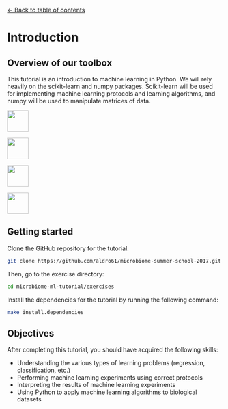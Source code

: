 <a href="../../#table-of-contents">&larr; Back to table of contents</a>

# Introduction

## Overview of our toolbox

This tutorial is an introduction to machine learning in Python. We will rely heavily on the scikit-learn and numpy packages. Scikit-learn will be used for implementing machine learning protocols and learning algorithms, and numpy will be used to manipulate matrices of data.

<a href="https://www.python.org/"><img src="https://www.python.org/static/img/python-logo@2x.png" height="50" /></a>

<a href="http://scikit-learn.org/stable/"><img src="http://scikit-learn.org/stable/_static/scikit-learn-logo-small.png" height="50" /></a>

<a href="http://www.numpy.org/"><img src="http://www.numpy.org/_static/numpy_logo.png" height="50" /></a>

<a href="http://pandas.pydata.org/"><img src="http://pandas.pydata.org/_static/pandas_logo.png" height="50" /></a>
 
 
## Getting started

Clone the GitHub repository for the tutorial:
 
```bash
git clone https://github.com/aldro61/microbiome-summer-school-2017.git microbiome-ml-tutorial
```

Then, go to the exercise directory:

```bash
cd microbiome-ml-tutorial/exercises
```

Install the dependencies for the tutorial by running the following command:

```bash
make install.dependencies
```


## Objectives

After completing this tutorial, you should have acquired the following skills:

* Understanding the various types of learning problems (regression, classification, etc.)
* Performing machine learning experiments using correct protocols
* Interpreting the results of machine learning experiments
* Using Python to apply machine learning algorithms to biological datasets
